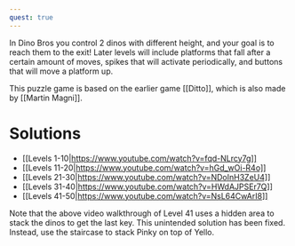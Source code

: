 ```yaml
---
quest: true
---
```


In Dino Bros you control 2 dinos with different height, and your goal is to reach them to the exit!
Later levels will include platforms that fall after a certain amount of moves, spikes that will activate periodically, and buttons that will move a platform up.

This puzzle game is based on the earlier game [[Ditto]], which is also made by [[Martin Magni]].

# Solutions

- [[Levels 1-10|https://www.youtube.com/watch?v=fqd-NLrcy7g]]
- [[Levels 11-20|https://www.youtube.com/watch?v=hGd_wOi-R4o]]
- [[Levels 21-30|https://www.youtube.com/watch?v=NDoInH3ZeU4]]
- [[Levels 31-40|https://www.youtube.com/watch?v=HWdAJPSEr7Q]]
- [[Levels 41-50|https://www.youtube.com/watch?v=NsL64CwArI8]]

Note that the above video walkthrough of Level 41 uses a hidden area to stack the dinos to get the last key. This unintended solution has been fixed. Instead, use the staircase to stack Pinky on top of Yello.